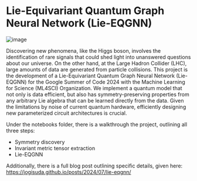 # Lie-Equivariant Quantum Graph Neural Network (Lie-EQGNN)

![image](https://github.com/jogisuda/ML4SCI-2024/assets/22627105/e0430b68-4ff6-44d5-b388-79070fcb5172)

Discovering new phenomena, like the Higgs boson, involves the identification of rare signals that could shed light into unanswered questions about our universe. On the other hand, at the Large Hadron Collider (LHC), large amounts of data are generated from particle collisions. This project is the development of a Lie-Equivariant Quantum Graph Neural Network (Lie-EQGNN) for the Google Summer of Code 2024 with the Machine Learning for Science (ML4SCI) Organization. We implement a quantum model that not only is data efficient, but also has symmetry-preserving properties from any arbitrary Lie algebra that can be learned directly from the data. Given the limitations by noise of current quantum hardware, efficiently designing new parameterized circuit architectures is crucial.

Under the notebooks folder, there is a walkthrough the project, outlining all three steps:
  * Symmetry discovery
  * Invariant metric tensor extraction
  * Lie-EQGNN
    
Additionally, there is a full blog post outlining specific details, given here: https://jogisuda.github.io/posts/2024/07/lie-eqgnn/
